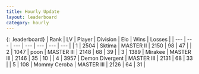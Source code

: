 ```yaml
---
title: Hourly Update
layout: leaderboard
category: hourly
---
```


{: .leaderboard}
| Rank | LV | Player | Division | Elo | Wins | Losses |
| --- | --- | --- | --- | --- | --- | --- |
| <span data-change="5">1</span> | 2504 | <span title="ID: 353063">Sktima</span> | MASTER II | <span data-change="34">2150</span> | <span data-change="5">98</span> | <span data-change="1">47</span> |
| <span data-change="3">2</span> | 1047 | <span title="ID: 540690">poon</span> | MASTER III | <span data-change="23">2148</span> | <span data-change="3">68</span> | <span data-change="0">39</span> |
| <span data-change="-2">3</span> | 1389 | <span title="ID: 416373">Mirakee</span> | MASTER III | <span data-change="0">2146</span> | <span data-change="0">35</span> | <span data-change="0">10</span> |
| <span data-change="-2">4</span> | 3957 | <span title="ID: 370081">Demon Divergent</span> | MASTER III | <span data-change="-10">2131</span> | <span data-change="2">68</span> | <span data-change="2">33</span> |
| <span data-change="-2">5</span> | 108 | <span title="ID: 748055">Mommy Ceroba</span> | MASTER III | <span data-change="0">2126</span> | <span data-change="0">64</span> | <span data-change="0">31</span> |